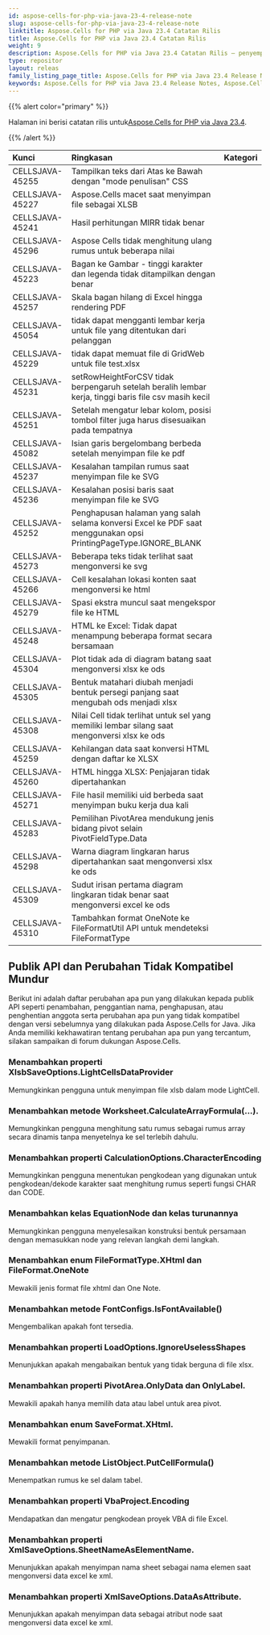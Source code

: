 ```yaml
---
id: aspose-cells-for-php-via-java-23-4-release-note
slug: aspose-cells-for-php-via-java-23-4-release-note
linktitle: Aspose.Cells for PHP via Java 23.4 Catatan Rilis
title: Aspose.Cells for PHP via Java 23.4 Catatan Rilis
weight: 9
description: Aspose.Cells for PHP via Java 23.4 Catatan Rilis – penyempurnaan terkini, fitur baru, dan perbaikan
type: repositor
layout: releas
family_listing_page_title: Aspose.Cells for PHP via Java 23.4 Release Note
keywords: Aspose.Cells for PHP via Java 23.4 Release Notes, Aspose.Cells for PHP via Java 23.4 updates and fixe
---
```

{{% alert color="primary" %}}

 Halaman ini berisi catatan rilis untuk[Aspose.Cells for PHP via Java 23.4](https://releases.aspose.com/cells/php/new-releases/aspose.cells-for-php-via-java-23.4/).

{{% /alert %}}

|**Kunci**|**Ringkasan**|**Kategori**|
| :- | :- | :- |
|CELLSJAVA-45255|Tampilkan teks dari Atas ke Bawah dengan "mode penulisan" CSS|
|CELLSJAVA-45227|Aspose.Cells macet saat menyimpan file sebagai XLSB|
|CELLSJAVA-45241|Hasil perhitungan MIRR tidak benar|
|CELLSJAVA-45296|Aspose Cells tidak menghitung ulang rumus untuk beberapa nilai|
|CELLSJAVA-45223|Bagan ke Gambar - tinggi karakter dan legenda tidak ditampilkan dengan benar|
|CELLSJAVA-45257| Skala bagan hilang di Excel hingga rendering PDF|
|CELLSJAVA-45054|tidak dapat mengganti lembar kerja untuk file yang ditentukan dari pelanggan|
|CELLSJAVA-45229|tidak dapat memuat file di GridWeb untuk file test.xlsx|
|CELLSJAVA-45231|setRowHeightForCSV tidak berpengaruh setelah beralih lembar kerja, tinggi baris file csv masih kecil|
|CELLSJAVA-45251|Setelah mengatur lebar kolom, posisi tombol filter juga harus disesuaikan pada tempatnya|
|CELLSJAVA-45082|Isian garis bergelombang berbeda setelah menyimpan file ke pdf|
|CELLSJAVA-45237|Kesalahan tampilan rumus saat menyimpan file ke SVG|
|CELLSJAVA-45236|Kesalahan posisi baris saat menyimpan file ke SVG|
|CELLSJAVA-45252|Penghapusan halaman yang salah selama konversi Excel ke PDF saat menggunakan opsi PrintingPageType.IGNORE_BLANK|
|CELLSJAVA-45273|Beberapa teks tidak terlihat saat mengonversi ke svg|
|CELLSJAVA-45266|Cell kesalahan lokasi konten saat mengonversi ke html|
|CELLSJAVA-45279|Spasi ekstra muncul saat mengekspor file ke HTML|
|CELLSJAVA-45248| HTML ke Excel: Tidak dapat menampung beberapa format secara bersamaan|
|CELLSJAVA-45304|Plot tidak ada di diagram batang saat mengonversi xlsx ke ods|
|CELLSJAVA-45305|Bentuk matahari diubah menjadi bentuk persegi panjang saat mengubah ods menjadi xlsx|
|CELLSJAVA-45308|Nilai Cell tidak terlihat untuk sel yang memiliki lembar silang saat mengonversi xlsx ke ods|
|CELLSJAVA-45259|Kehilangan data saat konversi HTML dengan daftar ke XLSX|
|CELLSJAVA-45260|HTML hingga XLSX: Penjajaran tidak dipertahankan|
|CELLSJAVA-45271| File hasil memiliki uid berbeda saat menyimpan buku kerja dua kali|
|CELLSJAVA-45283|Pemilihan PivotArea mendukung jenis bidang pivot selain PivotFieldType.Data|
|CELLSJAVA-45298|Warna diagram lingkaran harus dipertahankan saat mengonversi xlsx ke ods|
|CELLSJAVA-45309|Sudut irisan pertama diagram lingkaran tidak benar saat mengonversi excel ke ods|
|CELLSJAVA-45310|Tambahkan format OneNote ke FileFormatUtil API untuk mendeteksi FileFormatType|

##  **Publik API dan Perubahan Tidak Kompatibel Mundur**

Berikut ini adalah daftar perubahan apa pun yang dilakukan kepada publik API seperti penambahan, penggantian nama, penghapusan, atau penghentian anggota serta perubahan apa pun yang tidak kompatibel dengan versi sebelumnya yang dilakukan pada Aspose.Cells for Java. Jika Anda memiliki kekhawatiran tentang perubahan apa pun yang tercantum, silakan sampaikan di forum dukungan Aspose.Cells.

###  **Menambahkan properti XlsbSaveOptions.LightCellsDataProvider**

Memungkinkan pengguna untuk menyimpan file xlsb dalam mode LightCell.

###  **Menambahkan metode Worksheet.CalculateArrayFormula(...).**

Memungkinkan pengguna menghitung satu rumus sebagai rumus array secara dinamis tanpa menyetelnya ke sel terlebih dahulu.

###  **Menambahkan properti CalculationOptions.CharacterEncoding**

Memungkinkan pengguna menentukan pengkodean yang digunakan untuk pengkodean/dekode karakter saat menghitung rumus seperti fungsi CHAR dan CODE.

###  **Menambahkan kelas EquationNode dan kelas turunannya**

Memungkinkan pengguna menyelesaikan konstruksi bentuk persamaan dengan memasukkan node yang relevan langkah demi langkah.

###  **Menambahkan enum FileFormatType.XHtml dan FileFormat.OneNote**

Mewakili jenis format file xhtml dan One Note.

###  **Menambahkan metode FontConfigs.IsFontAvailable()**

Mengembalikan apakah font tersedia.

###  **Menambahkan properti LoadOptions.IgnoreUselessShapes**

Menunjukkan apakah mengabaikan bentuk yang tidak berguna di file xlsx.

###  **Menambahkan properti PivotArea.OnlyData dan OnlyLabel.**

Mewakili apakah hanya memilih data atau label untuk area pivot.

###  **Menambahkan enum SaveFormat.XHtml.**

Mewakili format penyimpanan.

###  **Menambahkan metode ListObject.PutCellFormula()**

Menempatkan rumus ke sel dalam tabel.

###  **Menambahkan properti VbaProject.Encoding**

Mendapatkan dan mengatur pengkodean proyek VBA di file Excel.

###  **Menambahkan properti XmlSaveOptions.SheetNameAsElementName.**

Menunjukkan apakah menyimpan nama sheet sebagai nama elemen saat mengonversi data excel ke xml.

###  **Menambahkan properti XmlSaveOptions.DataAsAttribute.**

Menunjukkan apakah menyimpan data sebagai atribut node saat mengonversi data excel ke xml.
